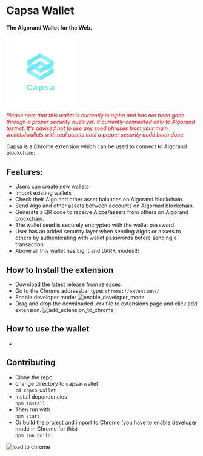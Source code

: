 # Capsa Wallet

#### The Algorand Wallet for the Web.

<img src="images/logo_transparent.png" height="180"/>

<span style="color:red">*Please note that this wallet is currently in alpha and has not been gone through a proper security audit yet. It currently connected only to Algorand testnet. It's advised not to use any seed phrases from your main wallets/wallets with real assets until a proper security audit been done.*</span>


Capsa is a Chrome extension which can be used to connect to Algorand blockchain:

## Features:
- Users can create new wallets
- Import existing wallets
- Check their Algo and other asset balances on Algorand blockchain.
- Send Algo and other assets between accounts on Algornad blockchain.
- Generate a QR code to receive Algos/assets from others on Algorand blockchain.
- The wallet seed is securely encrypted with the wallet password.
- User has an added security layer when sending Algos or assets to others by authenticating with wallet passwords before sending a transaction
- Above all this wallet has Light and DARK modes!!!

## How to Install the extension
- Download the latest release from [releases](https://github.com/jokersden/capsa-wallet/releases)
- Go to the Chrome addressbar type: 
  ```chrome://extensions/```
- Enable developer mode:
  ![enable_developer_mode](images/enable_dev_mode.png)
- Drag and drop the downloaded .crx file to extensions page and click add extension.
  ![add_extension_to_chrome](images/add_to_chrome.png)

## How to use the wallet
- 
## Contributing

- Clone the repo
- change directory to capsa-wallet <br>
 ```cd capsa-wallet```
- Install dependencies <br/>
  ```npm install```
- Then run with <br/>
  ```npm start```
- Or build the project and import to Chrome (you have to enable developer mode in Chrome for this) <br/>
  ```npm run build``` 

![load to chrome](images/load_to_chrome.png)